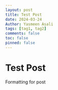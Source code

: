 ```yaml
---
layout: post
title: Test Post
date: 2024-03-24
Author: Yasmeen Asali
tags: [tag1, tag2]
comments: false
toc: false
pinned: false 
---
```


# Test Post 

Formatting for post 